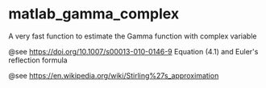 # matlab_gamma_complex

A very fast function to estimate the Gamma function with complex variable

@see https://doi.org/10.1007/s00013-010-0146-9 Equation (4.1) and Euler's reflection formula

@see https://en.wikipedia.org/wiki/Stirling%27s_approximation
